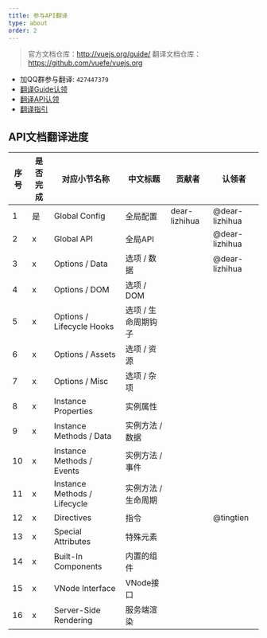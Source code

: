 ```yaml
---
title: 参与API翻译
type: about
order: 2
---
```


> 官方文档仓库：http://vuejs.org/guide/
> 翻译文档仓库：https://github.com/vuefe/vuejs.org

- 加QQ群参与翻译: `427447379`
- [翻译Guide认领](https://github.com/vuefe/vuejs.org/issues/1)
- [翻译API认领](https://github.com/vuefe/vuejs.org/issues/44)
- [翻译指引](https://github.com/vuefe/vuejs.org/issues/25)

## API文档翻译进度

序号 | 是否完成  | 对应小节名称 | 中文标题  | 贡献者 | 认领者
----- | ------- | ------------- | --- | --- | ---
1 | 是 |  Global Config | 全局配置 |  dear-lizhihua |  @dear-lizhihua
2 | x | Global API | 全局API | | @dear-lizhihua
3 | x | Options / Data | 选项 / 数据 | | @dear-lizhihua
4 | x | Options / DOM | 选项 / DOM | |
5 | x | Options / Lifecycle Hooks | 选项 / 生命周期钩子 | | 
6 | x | Options / Assets | 选项 / 资源 | |
7 | x | Options / Misc | 选项 / 杂项 |  | 
8 | x | Instance Properties | 实例属性 | |
9 | x | Instance Methods / Data | 实例方法 / 数据 | | 
10 | x | Instance Methods / Events | 实例方法 / 事件 |  |
11 | x |  Instance Methods / Lifecycle | 实例方法 / 生命周期 | |
12 | x | Directives | 指令|  |  @tingtien 
13 | x | Special Attributes | 特殊元素 | |
14 | x | Built-In Components | 内置的组件  | |
15 | x | VNode Interface | VNode接口  | |
16 | x | Server-Side Rendering | 服务端渲染| | |